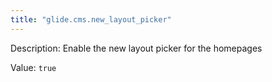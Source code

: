 ```yaml
---
title: "glide.cms.new_layout_picker"
---
```


Description: Enable the new layout picker for the homepages

Value: `true`